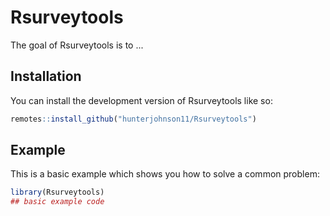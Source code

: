 
# Rsurveytools

<!-- badges: start -->
<!-- badges: end -->

The goal of Rsurveytools is to ...

## Installation

You can install the development version of Rsurveytools like so:

``` r
remotes::install_github("hunterjohnson11/Rsurveytools")
```

## Example

This is a basic example which shows you how to solve a common problem:

``` r
library(Rsurveytools)
## basic example code
```

